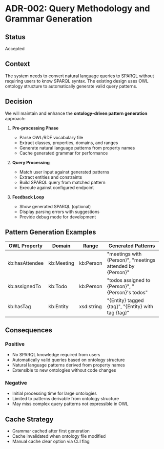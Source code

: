 # ADR-002: Query Methodology and Grammar Generation

## Status
Accepted

## Context
The system needs to convert natural language queries to SPARQL without requiring users to know SPARQL syntax. The existing design uses OWL ontology structure to automatically generate valid query patterns.

## Decision
We will maintain and enhance the **ontology-driven pattern generation** approach:

1. **Pre-processing Phase**
   - Parse OWL/RDF vocabulary file
   - Extract classes, properties, domains, and ranges
   - Generate natural language patterns from property names
   - Cache generated grammar for performance

2. **Query Processing**
   - Match user input against generated patterns
   - Extract entities and constraints
   - Build SPARQL query from matched pattern
   - Execute against configured endpoint

3. **Feedback Loop**
   - Show generated SPARQL (optional)
   - Display parsing errors with suggestions
   - Provide debug mode for development

## Pattern Generation Examples

| OWL Property | Domain | Range | Generated Patterns |
|-------------|--------|-------|-------------------|
| kb:hasAttendee | kb:Meeting | kb:Person | "meetings with {Person}", "meetings attended by {Person}" |
| kb:assignedTo | kb:Todo | kb:Person | "todos assigned to {Person}", "{Person}'s todos" |
| kb:hasTag | kb:Entity | xsd:string | "{Entity} tagged {tag}", "{Entity} with tag {tag}" |

## Consequences

### Positive
- No SPARQL knowledge required from users
- Automatically valid queries based on ontology structure
- Natural language patterns derived from property names
- Extensible to new ontologies without code changes

### Negative
- Initial processing time for large ontologies
- Limited to patterns derivable from ontology structure
- May miss complex query patterns not expressible in OWL

## Cache Strategy
- Grammar cached after first generation
- Cache invalidated when ontology file modified
- Manual cache clear option via CLI flag